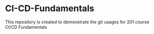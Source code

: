 # CI-CD-Fundamentals
This repository is created to demonstrate the git usages for 201 course CI/CD Fundamentals
